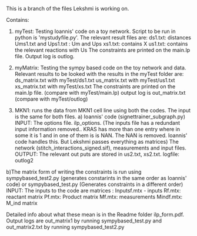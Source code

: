 This is a branch of the files Lekshmi is working on. 

Contains: 
1. myTest: Testing Ioannis' code on a toy network. Script to be run in python is 'mystudyfile.py'. The relevant result files are:
ds1.txt: distances
Ums1.txt and Ups1.txt : Um and Ups
xs1.txt: contains X 
us1.txt: contains the relevant reactions with Us
The constraints are printed on the main.lp file. 
Output log is outlog. 

2. myMatrix: Testing the sympy based code on the toy network and data. Relevant results to be looked with the results in the myTest folder are: 
ds_matrix.txt with myTest/ds1.txt
us_matrix.txt with myTest/us1.txt
xs_matrix.txt with myTest/xs.txt
The constraints are printed on the main.lp file. (compare with myTest/main.lp)
output log is out_matrix.txt (compare with myTest/outlog)

3. MKN1: runs the data from MKN1 cell line using both the codes. The input is the same for both files. 
a) Ioannis' code (signettrainer_subgraph.py)
INPUT: The options file. ilp_options. (The inputs file has a redundant input information removed.. KRAS has more than one entry where in some it is 1 and in one of them is is NAN. The NAN is removed. Ioannis' code handles this. But Lekshmi passes everything as matrices)
      The network (stitch_interactions_signed.sif), measurements and input files.
OUTPUT: The relevant out puts are stored in us2.txt, xs2.txt. 
logfile: outlog2

b)The matrix form of writing the constraints is run using sympybased_test2.py (generates constarints in the same order as Ioannis' code) or sympybased_test.py (Generates constraints in a different order)
INPUT: The inputs to the code are matrices :
Inputsf.mtx - inputs
Rf.mtx: reactant matrix
Pf.mtx: Product matrix
Mf.mtx: measurements
Mindf.mtx: M_ind matrix 

Detailed info about what these mean is in the Readme folder ilp_form.pdf. 
Output logs are out_matrix1 by running sympybased_test.py and out_matrix2.txt by running sympybased_test2.py

